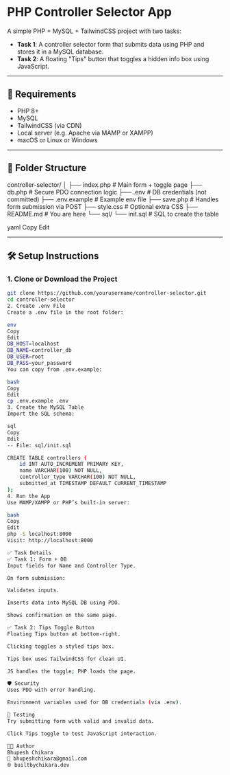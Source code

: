 # PHP Controller Selector App

A simple PHP + MySQL + TailwindCSS project with two tasks:

- **Task 1**: A controller selector form that submits data using PHP and stores it in a MySQL database.
- **Task 2**: A floating "Tips" button that toggles a hidden info box using JavaScript.

---

## 🔧 Requirements

- PHP 8+
- MySQL
- TailwindCSS (via CDN)
- Local server (e.g. Apache via MAMP or XAMPP)
- macOS or Linux or Windows

---

## 📁 Folder Structure

controller-selector/
│
├── index.php # Main form + toggle page
├── db.php # Secure PDO connection logic
├── .env # DB credentials (not committed)
├── .env.example # Example env file
├── save.php # Handles form submission via POST
├── style.css # Optional extra CSS
├── README.md # You are here
└── sql/
└── init.sql # SQL to create the table

yaml
Copy
Edit

---

## 🛠️ Setup Instructions

### 1. Clone or Download the Project

```bash
git clone https://github.com/yourusername/controller-selector.git
cd controller-selector
2. Create .env File
Create a .env file in the root folder:

env
Copy
Edit
DB_HOST=localhost
DB_NAME=controller_db
DB_USER=root
DB_PASS=your_password
You can copy from .env.example:

bash
Copy
Edit
cp .env.example .env
3. Create the MySQL Table
Import the SQL schema:

sql
Copy
Edit
-- File: sql/init.sql

CREATE TABLE controllers (
    id INT AUTO_INCREMENT PRIMARY KEY,
    name VARCHAR(100) NOT NULL,
    controller_type VARCHAR(100) NOT NULL,
    submitted_at TIMESTAMP DEFAULT CURRENT_TIMESTAMP
);
4. Run the App
Use MAMP/XAMPP or PHP’s built-in server:

bash
Copy
Edit
php -S localhost:8000
Visit: http://localhost:8000

✅ Task Details
✅ Task 1: Form + DB
Input fields for Name and Controller Type.

On form submission:

Validates inputs.

Inserts data into MySQL DB using PDO.

Shows confirmation on the same page.

✅ Task 2: Tips Toggle Button
Floating Tips button at bottom-right.

Clicking toggles a styled tips box.

Tips box uses TailwindCSS for clean UI.

JS handles the toggle; PHP loads the page.

🛡️ Security
Uses PDO with error handling.

Environment variables used for DB credentials (via .env).

🧪 Testing
Try submitting form with valid and invalid data.

Click Tips toggle to test JavaScript interaction.

👨‍💻 Author
Bhupesh Chikara
📧 bhupeshchikara@gmail.com
🌐 builtbychikara.dev